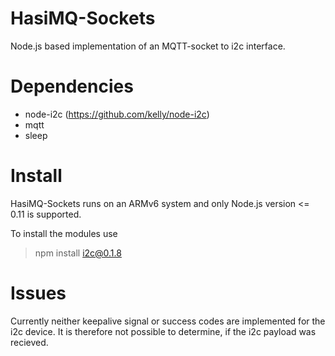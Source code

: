 HasiMQ-Sockets
==============

Node.js based implementation of an MQTT-socket to i2c interface.

# Dependencies
* node-i2c (https://github.com/kelly/node-i2c)
* mqtt
* sleep

# Install

HasiMQ-Sockets runs on an ARMv6 system and only Node.js version <= 0.11 is
supported.

To install the modules use
> npm install i2c@0.1.8

# Issues

Currently neither keepalive signal or success codes are implemented for the
i2c device. It is therefore not possible to determine, if the i2c payload was
recieved.
